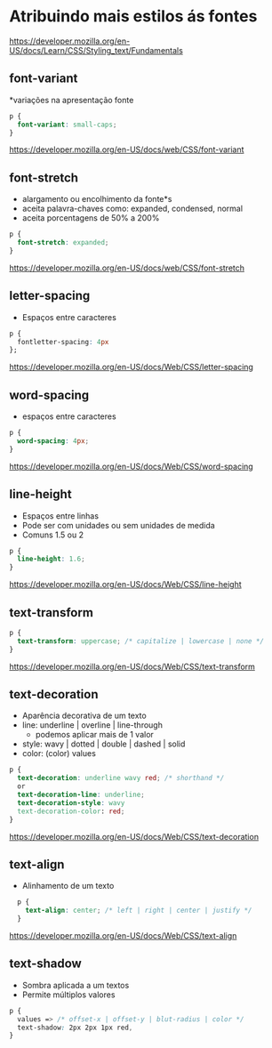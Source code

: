 # Atribuindo mais estilos ás fontes

<https://developer.mozilla.org/en-US/docs/Learn/CSS/Styling_text/Fundamentals>

## font-variant

*variações na apresentação fonte

```css
p {
  font-variant: small-caps;
}
```

<https://developer.mozilla.org/en-US/docs/web/CSS/font-variant>

## font-stretch

* alargamento ou encolhimento da fonte*s
* aceita palavra-chaves como: expanded, condensed, normal
* aceita porcentagens de 50% a 200%

```css
p {
  font-stretch: expanded;
}
```

<https://developer.mozilla.org/en-US/docs/web/CSS/font-stretch>

## letter-spacing

* Espaços entre caracteres

```css
p {
  fontletter-spacing: 4px
};
```

<https://developer.mozilla.org/en-US/docs/Web/CSS/letter-spacing>

## word-spacing

* espaços entre caracteres

```css
p {
  word-spacing: 4px;
}
```

<https://developer.mozilla.org/en-US/docs/Web/CSS/word-spacing>

## line-height

* Espaços entre linhas
* Pode ser com unidades ou sem unidades de medida
* Comuns 1.5 ou 2

```css
p {
  line-height: 1.6;
}
```

<https://developer.mozilla.org/en-US/docs/Web/CSS/line-height>

## text-transform

```css
p {
  text-transform: uppercase; /* capitalize | lowercase | none */
}

```

<https://developer.mozilla.org/en-US/docs/Web/CSS/text-transform>

## text-decoration

* Aparência decorativa de um texto
* line: underline | overline | line-through
  * podemos aplicar mais de 1 valor
* style: wavy | dotted | double | dashed | solid
* color: (color) values

```css
p {
  text-decoration: underline wavy red; /* shorthand */
  or
  text-decoration-line: underline;
  text-decoration-style: wavy
  text-decoration-color: red;
}
```

<https://developer.mozilla.org/en-US/docs/Web/CSS/text-decoration>

## text-align

* Alinhamento de um texto

```css
  p {
    text-align: center; /* left | right | center | justify */
  }
```

<https://developer.mozilla.org/en-US/docs/Web/CSS/text-align>

## text-shadow

* Sombra aplicada a um textos
* Permite múltiplos valores

```css
p {
  values => /* offset-x | offset-y | blut-radius | color */
  text-shadow: 2px 2px 1px red,
}
```
